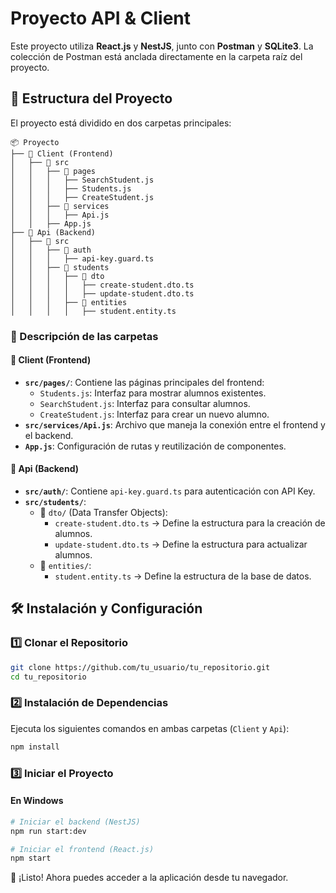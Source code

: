 # Proyecto API & Client

Este proyecto utiliza **React.js** y **NestJS**, junto con **Postman** y **SQLite3**. La colección de Postman está anclada directamente en la carpeta raíz del proyecto.

## 📂 Estructura del Proyecto

El proyecto está dividido en dos carpetas principales:

```
📦 Proyecto
├── 📂 Client (Frontend)
│   ├── 📂 src
│   │   ├── 📂 pages
│   │   │   ├── SearchStudent.js
│   │   │   ├── Students.js
│   │   │   ├── CreateStudent.js
│   │   ├── 📂 services
│   │   │   ├── Api.js
│   │   ├── App.js
├── 📂 Api (Backend)
│   ├── 📂 src
│   │   ├── 📂 auth
│   │   │   ├── api-key.guard.ts
│   │   ├── 📂 students
│   │   │   ├── 📂 dto
│   │   │   │   ├── create-student.dto.ts
│   │   │   │   ├── update-student.dto.ts
│   │   │   ├── 📂 entities
│   │   │   │   ├── student.entity.ts
```

### 📌 Descripción de las carpetas

#### 📁 Client (Frontend)

- **`src/pages/`**: Contiene las páginas principales del frontend:
  - `Students.js`: Interfaz para mostrar alumnos existentes.
  - `SearchStudent.js`: Interfaz para consultar alumnos.
  - `CreateStudent.js`: Interfaz para crear un nuevo alumno.
- **`src/services/Api.js`**: Archivo que maneja la conexión entre el frontend y el backend.
- **`App.js`**: Configuración de rutas y reutilización de componentes.

#### 📁 Api (Backend)

- **`src/auth/`**: Contiene `api-key.guard.ts` para autenticación con API Key.
- **`src/students/`**:
  - 📂 `dto/` (Data Transfer Objects):
    - `create-student.dto.ts` → Define la estructura para la creación de alumnos.
    - `update-student.dto.ts` → Define la estructura para actualizar alumnos.
  - 📂 `entities/`:
    - `student.entity.ts` → Define la estructura de la base de datos.

## 🛠 Instalación y Configuración

### 1️⃣ Clonar el Repositorio

```bash
git clone https://github.com/tu_usuario/tu_repositorio.git
cd tu_repositorio
```

### 2️⃣ Instalación de Dependencias

Ejecuta los siguientes comandos en ambas carpetas (`Client` y `Api`):

```bash
npm install
```

### 3️⃣ Iniciar el Proyecto

#### En **Windows**

```bash
# Iniciar el backend (NestJS)
npm run start:dev

# Iniciar el frontend (React.js)
npm start
```

🚀 ¡Listo! Ahora puedes acceder a la aplicación desde tu navegador.
